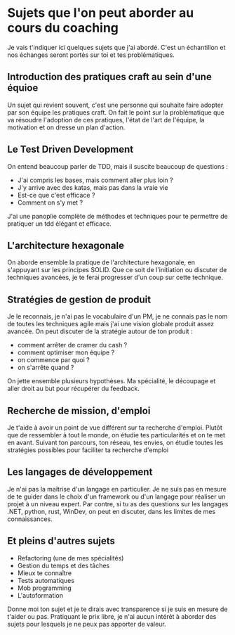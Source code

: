 # Sujets que l'on peut aborder au cours du coaching

Je vais t'indiquer ici quelques sujets que j'ai abordé. C'est un échantillon et nos échanges seront portés sur toi et tes problématiques.

## Introduction des pratiques craft au sein d'une équioe
Un sujet qui revient souvent, c'est une personne qui souhaite faire adopter par son équipe les pratiques craft. On fait le point sur la problématique que va résoudre l'adoption de ces pratiques, l'état de l'art de l'équipe, la motivation et on dresse un plan d'action.

## Le Test Driven Development
On entend beaucoup parler de TDD, mais il suscite beaucoup de questions : 
- J'ai compris les bases, mais comment aller plus loin ?
- J'y arrive avec des katas, mais pas dans la vraie vie
- Est-ce que c'est efficace ?
- Comment on s'y met ?

J'ai une panoplie complète de méthodes et techniques pour te permettre de pratiquer un tdd élégant et efficace.

## L'architecture hexagonale
On aborde ensemble la pratique de l'architecture hexagonale, en s'appuyant sur les principes SOLID. Que ce soit de l'initiation ou discuter de techniques avancées, je te ferai progresser d'un coup sur cette technique.

## Stratégies de gestion de produit
Je le reconnais, je n'ai pas le vocabulaire d'un PM, je ne connais pas le nom de toutes les techniques agile mais j'ai une vision globale produit assez avancée. On peut discuter de la stratégie autour de ton produit : 
- comment arrêter de cramer du cash ?
- comment optimiser mon équipe ?
- on commence par quoi ?
- on s'arrête quand ?

On jette ensemble plusieurs hypothèses. Ma spécialité, le découpage et aller droit au but pour récupérer du feedback.

## Recherche de mission, d'emploi
Je t'aide à avoir un point de vue différent sur ta recherche d'emploi. Plutôt que de ressembler à tout le monde, on étudie tes particularités et on te met en avant. Suivant ton parcours, ton réseau, tes envies, on étudie toutes les stratégies possibles pour faciliter ta recherche d'emploi

## Les langages de développement
Je n'ai pas la maîtrise d'un langage en particulier. Je ne suis pas en mesure de te guider dans le choix d'un framework ou d'un langage pour réaliser un projet à un niveau expert. 
Par contre, si tu as des questions sur les langages .NET, python, rust, WinDev, on peut en discuter, dans les limites de mes connaissances.

## Et pleins d'autres sujets
- Refactoring (une de mes spécialités)
- Gestion du temps et des tâches
- Mieux te connaître
- Tests automatiques 
- Mob programming
- L'autoformation

Donne moi ton sujet et je te dirais avec transparence si je suis en mesure de t'aider ou pas. Pratiquant le prix libre, je n'ai aucun intérêt à aborder des sujets pour lesquels je ne peux pas apporter de valeur.

